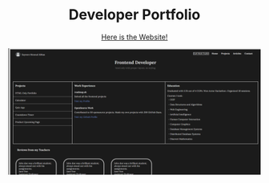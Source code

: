 <div align="center">

<h1>Developer Portfolio</h1>

</div>

<p align="center">
  <a href="https://saymenabbas.github.io/Developer-Portfolio/index.html" align="center">Here is the Website!</a>
</p>

<p align="center">
  <img src="Portfolio-Website.PNG" alt="Portfolio Website Screenshot">
</p>
